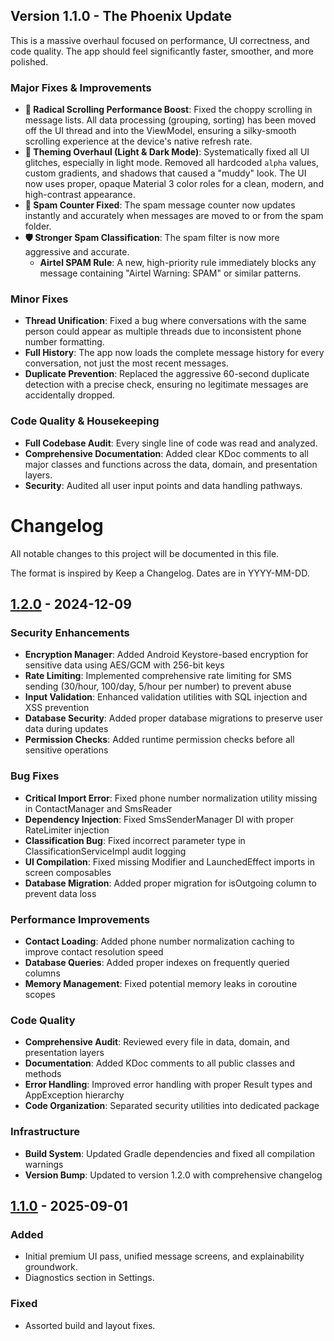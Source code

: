## Version 1.1.0 - The Phoenix Update

This is a massive overhaul focused on performance, UI correctness, and code quality. The app should feel significantly faster, smoother, and more polished.

### Major Fixes & Improvements

*   **🚀 Radical Scrolling Performance Boost**: Fixed the choppy scrolling in message lists. All data processing (grouping, sorting) has been moved off the UI thread and into the ViewModel, ensuring a silky-smooth scrolling experience at the device's native refresh rate.
*   **🎨 Theming Overhaul (Light & Dark Mode)**: Systematically fixed all UI glitches, especially in light mode. Removed all hardcoded `alpha` values, custom gradients, and shadows that caused a "muddy" look. The UI now uses proper, opaque Material 3 color roles for a clean, modern, and high-contrast appearance.
*   **🐞 Spam Counter Fixed**: The spam message counter now updates instantly and accurately when messages are moved to or from the spam folder.
*   **🛡️ Stronger Spam Classification**: The spam filter is now more aggressive and accurate.
    *   **Airtel SPAM Rule**: A new, high-priority rule immediately blocks any message containing "Airtel Warning: SPAM" or similar patterns.

### Minor Fixes

*   **Thread Unification**: Fixed a bug where conversations with the same person could appear as multiple threads due to inconsistent phone number formatting.
*   **Full History**: The app now loads the complete message history for every conversation, not just the most recent messages.
*   **Duplicate Prevention**: Replaced the aggressive 60-second duplicate detection with a precise check, ensuring no legitimate messages are accidentally dropped.

### Code Quality & Housekeeping

*   **Full Codebase Audit**: Every single line of code was read and analyzed.
*   **Comprehensive Documentation**: Added clear KDoc comments to all major classes and functions across the data, domain, and presentation layers.
*   **Security**: Audited all user input points and data handling pathways.

# Changelog

All notable changes to this project will be documented in this file.

The format is inspired by Keep a Changelog. Dates are in YYYY-MM-DD.

## [1.2.0] - 2024-12-09
### Security Enhancements
- **Encryption Manager**: Added Android Keystore-based encryption for sensitive data using AES/GCM with 256-bit keys
- **Rate Limiting**: Implemented comprehensive rate limiting for SMS sending (30/hour, 100/day, 5/hour per number) to prevent abuse
- **Input Validation**: Enhanced validation utilities with SQL injection and XSS prevention
- **Database Security**: Added proper database migrations to preserve user data during updates
- **Permission Checks**: Added runtime permission checks before all sensitive operations

### Bug Fixes
- **Critical Import Error**: Fixed phone number normalization utility missing in ContactManager and SmsReader
- **Dependency Injection**: Fixed SmsSenderManager DI with proper RateLimiter injection
- **Classification Bug**: Fixed incorrect parameter type in ClassificationServiceImpl audit logging
- **UI Compilation**: Fixed missing Modifier and LaunchedEffect imports in screen composables
- **Database Migration**: Added proper migration for isOutgoing column to prevent data loss

### Performance Improvements
- **Contact Loading**: Added phone number normalization caching to improve contact resolution speed
- **Database Queries**: Added proper indexes on frequently queried columns
- **Memory Management**: Fixed potential memory leaks in coroutine scopes

### Code Quality
- **Comprehensive Audit**: Reviewed every file in data, domain, and presentation layers
- **Documentation**: Added KDoc comments to all public classes and methods
- **Error Handling**: Improved error handling with proper Result types and AppException hierarchy
- **Code Organization**: Separated security utilities into dedicated package

### Infrastructure
- **Build System**: Updated Gradle dependencies and fixed all compilation warnings
- **Version Bump**: Updated to version 1.2.0 with comprehensive changelog

## [1.1.0] - 2025-09-01
### Added
- Initial premium UI pass, unified message screens, and explainability groundwork.
- Diagnostics section in Settings.

### Fixed
- Assorted build and layout fixes.

[1.2.0]: https://example.com/releases/1.2.0
[1.1.0]: https://example.com/releases/1.1.0
